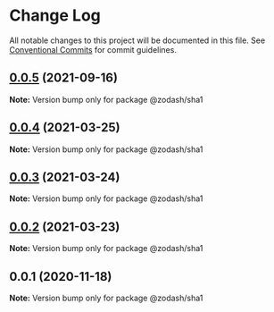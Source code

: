 # Change Log

All notable changes to this project will be documented in this file.
See [Conventional Commits](https://conventionalcommits.org) for commit guidelines.

## [0.0.5](https://github.com/zcorky/zodash/compare/@zodash/sha1@0.0.4...@zodash/sha1@0.0.5) (2021-09-16)

**Note:** Version bump only for package @zodash/sha1





## [0.0.4](https://github.com/zcorky/zodash/compare/@zodash/sha1@0.0.3...@zodash/sha1@0.0.4) (2021-03-25)

**Note:** Version bump only for package @zodash/sha1





## [0.0.3](https://github.com/zcorky/zodash/compare/@zodash/sha1@0.0.2...@zodash/sha1@0.0.3) (2021-03-24)

**Note:** Version bump only for package @zodash/sha1





## [0.0.2](https://github.com/zcorky/zodash/compare/@zodash/sha1@0.0.1...@zodash/sha1@0.0.2) (2021-03-23)

**Note:** Version bump only for package @zodash/sha1





## 0.0.1 (2020-11-18)

**Note:** Version bump only for package @zodash/sha1
